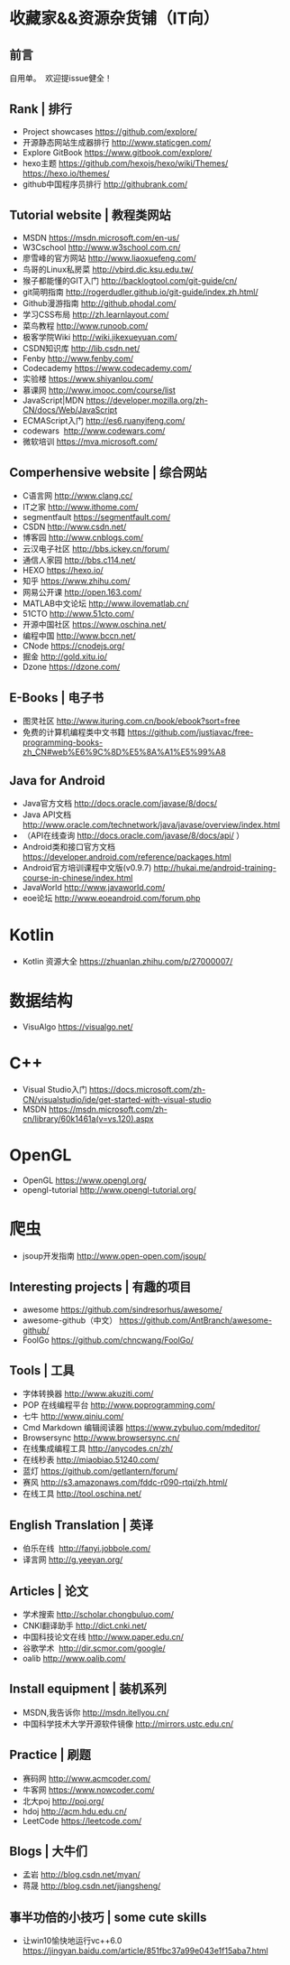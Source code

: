 # 收藏家&&资源杂货铺（IT向）
## 前言
自用单。 
欢迎提issue健全！

## Rank | 排行
- Project showcases   https://github.com/explore/
- 开源静态网站生成器排行  http://www.staticgen.com/
- Explore GitBook   https://www.gitbook.com/explore/
- hexo主题  https://github.com/hexojs/hexo/wiki/Themes/   https://hexo.io/themes/
- github中国程序员排行 http://githubrank.com/

## Tutorial website | 教程类网站
- MSDN  https://msdn.microsoft.com/en-us/
- W3Cschool  http://www.w3school.com.cn/
- 廖雪峰的官方网站  http://www.liaoxuefeng.com/
- 鸟哥的Linux私房菜   http://vbird.dic.ksu.edu.tw/
- 猴子都能懂的GIT入门   http://backlogtool.com/git-guide/cn/
- git简明指南   http://rogerdudler.github.io/git-guide/index.zh.html/
- Github漫游指南  http://github.phodal.com/
- 学习CSS布局   http://zh.learnlayout.com/
- 菜鸟教程  http://www.runoob.com/
- 极客学院Wiki  http://wiki.jikexueyuan.com/
- CSDN知识库 http://lib.csdn.net/
- Fenby http://www.fenby.com/
- Codecademy  https://www.codecademy.com/
- 实验楼 https://www.shiyanlou.com/
- 慕课网 http://www.imooc.com/course/list
- JavaScript|MDN  https://developer.mozilla.org/zh-CN/docs/Web/JavaScript
- ECMAScript入门  http://es6.ruanyifeng.com/
- codewars  http://www.codewars.com/
- 微软培训 https://mva.microsoft.com/

## Comperhensive website | 综合网站
- C语言网  http://www.clang.cc/
- IT之家  http://www.ithome.com/
- segmentfault  https://segmentfault.com/
- CSDN  http://www.csdn.net/
- 博客园  http://www.cnblogs.com/
- 云汉电子社区  http://bbs.ickey.cn/forum/
- 通信人家园  http://bbs.c114.net/
- HEXO  https://hexo.io/
- 知乎  https://www.zhihu.com/
- 网易公开课  http://open.163.com/
- MATLAB中文论坛  http://www.ilovematlab.cn/
- 51CTO http://www.51cto.com/
- 开源中国社区  https://www.oschina.net/
- 编程中国  http://www.bccn.net/
- CNode https://cnodejs.org/
- 掘金  http://gold.xitu.io/
- Dzone https://dzone.com/

## E-Books | 电子书
- 图灵社区  http://www.ituring.com.cn/book/ebook?sort=free
- 免费的计算机编程类中文书籍 https://github.com/justjavac/free-programming-books-zh_CN#web%E6%9C%8D%E5%8A%A1%E5%99%A8

## Java for Android
- Java官方文档  http://docs.oracle.com/javase/8/docs/
- Java API文档  http://www.oracle.com/technetwork/java/javase/overview/index.html
- （API在线查询  http://docs.oracle.com/javase/8/docs/api/ ）
- Android类和接口官方文档 https://developer.android.com/reference/packages.html
- Android官方培训课程中文版(v0.9.7) http://hukai.me/android-training-course-in-chinese/index.html
- JavaWorld http://www.javaworld.com/
- eoe论坛 http://www.eoeandroid.com/forum.php

# Kotlin
- Kotlin 资源大全 https://zhuanlan.zhihu.com/p/27000007/

# 数据结构
- VisuAlgo https://visualgo.net/

# C++
- Visual Studio入门 https://docs.microsoft.com/zh-CN/visualstudio/ide/get-started-with-visual-studio
- MSDN https://msdn.microsoft.com/zh-cn/library/60k1461a(v=vs.120).aspx

# OpenGL
- OpenGL https://www.opengl.org/
- opengl-tutorial http://www.opengl-tutorial.org/

# 爬虫
- jsoup开发指南 http://www.open-open.com/jsoup/

## Interesting projects | 有趣的项目
- awesome  https://github.com/sindresorhus/awesome/
- awesome-github（中文） https://github.com/AntBranch/awesome-github/
- FoolGo  https://github.com/chncwang/FoolGo/

## Tools | 工具
- 字体转换器  http://www.akuziti.com/
- POP 在线编程平台  http://www.poprogramming.com/
- 七牛  http://www.qiniu.com/
- Cmd Markdown 编辑阅读器   https://www.zybuluo.com/mdeditor/
- Browsersync http://www.browsersync.cn/
- 在线集成编程工具  http://anycodes.cn/zh/
- 在线秒表  http://miaobiao.51240.com/
- 蓝灯  https://github.com/getlantern/forum/
- 赛风  http://s3.amazonaws.com/fddc-r090-rtqi/zh.html/
- 在线工具  http://tool.oschina.net/

## English Translation | 英译
- 伯乐在线  http://fanyi.jobbole.com/
- 译言网 http://g.yeeyan.org/
  
## Articles | 论文
- 学术搜索  http://scholar.chongbuluo.com/
- CNKI翻译助手  http://dict.cnki.net/
- 中国科技论文在线  http://www.paper.edu.cn/
- 谷歌学术  http://dir.scmor.com/google/
- oalib http://www.oalib.com/

## Install equipment | 装机系列
- MSDN,我告诉你 http://msdn.itellyou.cn/
- 中国科学技术大学开源软件镜像 http://mirrors.ustc.edu.cn/

## Practice | 刷题
- 赛码网 http://www.acmcoder.com/
- 牛客网 https://www.nowcoder.com/
- 北大poj http://poj.org/
- hdoj http://acm.hdu.edu.cn/
- LeetCode  https://leetcode.com/

## Blogs | 大牛们
- 孟岩  http://blog.csdn.net/myan/
- 蒋晟 http://blog.csdn.net/jiangsheng/

## 事半功倍的小技巧 | some cute skills
- 让win10愉快地运行vc++6.0 https://jingyan.baidu.com/article/851fbc37a99e043e1f15aba7.html
